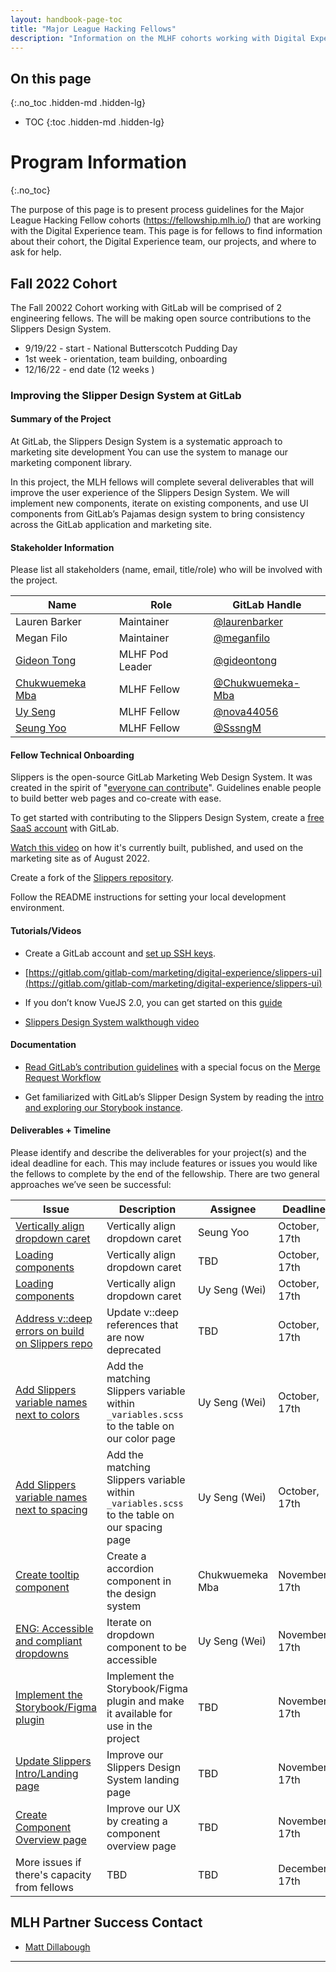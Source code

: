 ```yaml
---
layout: handbook-page-toc
title: "Major League Hacking Fellows"
description: "Information on the MLHF cohorts working with Digital Experience."
---
```


## On this page
{:.no_toc .hidden-md .hidden-lg}

- TOC
{:toc .hidden-md .hidden-lg}

# Program Information
{:.no_toc}

The purpose of this page is to present process guidelines for the Major League Hacking Fellow cohorts (https://fellowship.mlh.io/) that are working with the Digital Experience team. This page is for fellows to find information about their cohort, the Digital Experience team, our projects, and where to ask for help. 

## Fall 2022 Cohort 

The Fall 20022 Cohort working with GitLab will be comprised of 2 engineering fellows. The will be making open source contributions to the Slippers Design System. 

- 9/19/22 - start - National Butterscotch Pudding Day
- 1st week - orientation, team building, onboarding 
- 12/16/22 - end date (12 weeks ) 

### Improving the Slipper Design System at GitLab

#### Summary of the Project

At GitLab, the Slippers Design System is a systematic approach to marketing site development  You can use the system to manage our marketing component library.

In this project, the MLH fellows will complete several deliverables that will improve the user experience of the Slippers Design System. We will implement new components, iterate on existing components, and use UI components from GitLab’s Pajamas design system to bring consistency across the GitLab application and marketing site.
  
#### Stakeholder Information

Please list all stakeholders (name, email, title/role) who will be involved with the project.

| Name      | Role | GitLab Handle |
| ----------- | ----------- | ----------- |
| Lauren Barker| Maintainer | [@laurenbarker](https://gitlab.com/laurenbarker) |
| Megan Filo | Maintainer | [@meganfilo](https://gitlab.com/meganfilo) |
| [Gideon Tong](https://www.linkedin.com/in/gideontong/)| MLHF Pod Leader | [@gideontong](https://gitlab.com/gideontong) |
| [Chukwuemeka Mba](http://linkedin.com/in/emekamba)| MLHF Fellow | [@Chukwuemeka-Mba](https://gitlab.com/Chukwuemeka-Mba)|
| [Uy Seng](http://linkedin.com/in/uy-seng-704843196)| MLHF Fellow | [@nova44056](https://gitlab.com/nova44056) |
| [Seung Yoo](http://linkedin.com/in/seungmin-yoo-01376932)| MLHF Fellow | [@SssngM](https://gitlab.com/SssngM) |

#### Fellow Technical Onboarding

Slippers is the open-source GitLab Marketing Web Design System. It was created in the spirit of "[everyone can contribute](https://about.gitlab.com/company/mission/#mission)". Guidelines enable people to build better web pages and co-create with ease. 

To get started with contributing to the Slippers Design System, create a [free SaaS account](https://about.gitlab.com/pricing/) with GitLab. 

[Watch this video](https://youtu.be/dphm0TlAqIk) on how it's currently built, published, and used on the marketing site as of August 2022.

Create a fork of the [Slippers repository](https://gitlab.com/gitlab-com/marketing/digital-experience/slippers-ui). 

Follow the README instructions for setting your local development environment.

#### Tutorials/Videos

-   Create a GitLab account and [set up SSH keys](https://docs.gitlab.com/ee/user/ssh.html).
    
-   [https://gitlab.com/gitlab-com/marketing/digital-experience/slippers-ui](https://gitlab.com/gitlab-com/marketing/digital-experience/slippers-ui)
    
-   If you don’t know VueJS 2.0, you can get started on this [guide](https://v2.vuejs.org/v2/guide/)
    
-   [Slippers Design System walkthough video](https://youtu.be/dphm0TlAqIk)

#### Documentation

-   [Read GitLab’s contribution guidelines](https://docs.gitlab.com/ee/development/contributing/index.html) with a special focus on the [Merge Request Workflow](https://docs.gitlab.com/ee/development/contributing/merge_request_workflow.html)
    
-   Get familiarized with GitLab’s Slipper Design System by reading the [intro and exploring our Storybook instance](https://gitlab-com.gitlab.io/marketing/digital-experience/slippers-ui/?path=/story/intro--page).   

#### Deliverables + Timeline

Please identify and describe the deliverables for your project(s) and the ideal deadline for each. This may include features or issues you would like the fellows to complete by the end of the fellowship. There are two general approaches we’ve seen be successful:

| **Issue**      | **Description** | **Assignee** | **Deadline** |
| ----------- | ----------- | ----------- | ----------- |
| [Vertically align dropdown caret](https://gitlab.com/gitlab-com/marketing/digital-experience/slippers-ui/-/issues/194)| Vertically align dropdown caret | Seung Yoo | October, 17th |
| [Loading components](https://gitlab.com/gitlab-com/marketing/digital-experience/slippers-ui/-/issues/204)| Vertically align dropdown caret |  TBD | October, 17th |
| [Loading components](https://gitlab.com/gitlab-com/marketing/digital-experience/slippers-ui/-/issues/204)| Vertically align dropdown caret | Uy Seng (Wei)| October, 17th |
| [Address v::deep errors on build on Slippers repo](https://gitlab.com/gitlab-com/marketing/digital-experience/slippers-ui/-/issues/208) | Update v::deep references that are now deprecated | TBD | October, 17th |
| [Add Slippers variable names next to colors](https://gitlab.com/gitlab-com/marketing/digital-experience/slippers-ui/-/issues/214) | Add the matching Slippers variable within `_variables.scss` to the table on our color page | Uy Seng (Wei) | October, 17th |
| [Add Slippers variable names next to spacing](https://gitlab.com/gitlab-com/marketing/digital-experience/slippers-ui/-/issues/215) | Add the matching Slippers variable within `_variables.scss` to the table on our spacing page | Uy Seng (Wei) | October, 17th |
| [Create tooltip component](https://gitlab.com/gitlab-com/marketing/digital-experience/slippers-ui/-/issues/205)| Create a accordion component in the design system |  Chukwuemeka Mba | November, 17th |
| [ENG: Accessible and compliant dropdowns](https://gitlab.com/gitlab-com/marketing/digital-experience/slippers-ui/-/issues/132)| Iterate on dropdown component to be accessible |  Uy Seng (Wei) | November, 17th |
| [Implement the Storybook/Figma plugin](https://gitlab.com/gitlab-com/marketing/digital-experience/slippers-ui/-/issues/168)| Implement the Storybook/Figma plugin and make it available for use in the project |  TBD | November, 17th |
| [Update Slippers Intro/Landing page](https://gitlab.com/gitlab-com/marketing/digital-experience/slippers-ui/-/issues/212) | Improve our Slippers Design System landing page | TBD | November, 17th |
| [Create Component Overview page](https://gitlab.com/gitlab-com/marketing/digital-experience/slippers-ui/-/issues/213) | Improve our UX by creating a component overview page | TBD | November, 17th |
| More issues if there's capacity from fellows|  TBD | TBD |  December, 17th |

## MLH Partner Success Contact

-   [Matt Dillabough](mailto:matt.dillabough@majorleaguehacking.com)
    
---
